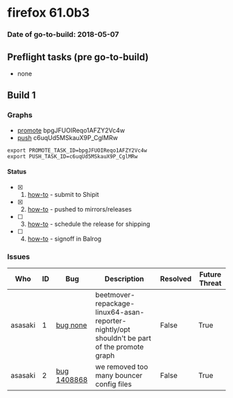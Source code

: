 # firefox 61.0b3

### Date of go-to-build: 2018-05-07

## Preflight tasks (pre go-to-build)
- none

## Build 1  

### Graphs
* [promote](https://tools.taskcluster.net/push-inspector/#/bpgJFUOIReqo1AFZY2Vc4w) bpgJFUOIReqo1AFZY2Vc4w
* [push](https://tools.taskcluster.net/push-inspector/#/c6uqUd5MSkauX9P_CglMRw) c6uqUd5MSkauX9P_CglMRw
```
export PROMOTE_TASK_ID=bpgJFUOIReqo1AFZY2Vc4w
export PUSH_TASK_ID=c6uqUd5MSkauX9P_CglMRw
```


#### Status
- [x] 1.  [how-to](https://wiki.mozilla.org/Release:Release_Automation_on_Mercurial:Starting_a_Release#Submit_to_Ship_It)  - submit to Shipit
- [x] 2.  [how-to](https://github.com/mozilla-releng/releasewarrior-2.0/blob/master/docs/release-promotion/desktop/howto.md#push-artifacts-to-releases-directory)  - pushed to mirrors/releases
- [ ] 3.  [how-to](https://github.com/mozilla-releng/releasewarrior-2.0/blob/master/docs/release-promotion/desktop/howto.md#ship-the-release)  - schedule the release for shipping
- [ ] 4.  [how-to](https://github.com/mozilla-releng/releasewarrior-2.0/blob/master/docs/release-promotion/desktop/howto.md#obtain-sign-offs-for-changes)  - signoff in Balrog

### Issues
| Who                 | ID               | Bug                                                                 | Description                | Resolved                | Future Threat                |
| ------------------- | ---------------- | ------------------------------------------------------------------- | -------------------------- | ----------------------- | ---------------------------- |
| asasaki  | 1 | [bug none](https://bugzil.la/none)        | beetmover-repackage-linux64-asan-reporter-nightly/opt shouldn't be part of the promote graph | False | True |
| asasaki  | 2 | [bug 1408868](https://bugzil.la/1408868)        | we removed too many bouncer config files | False | True |


